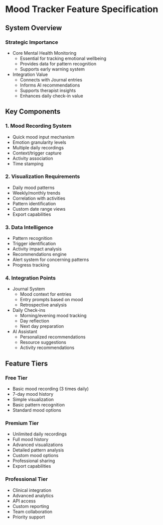 # Mood Tracker Feature Specification

## System Overview

### Strategic Importance
- Core Mental Health Monitoring
  - Essential for tracking emotional wellbeing
  - Provides data for pattern recognition
  - Supports early warning system
- Integration Value
  - Connects with Journal entries
  - Informs AI recommendations
  - Supports therapist insights
  - Enhances daily check-in value

## Key Components

### 1. Mood Recording System
- Quick mood input mechanism
- Emotion granularity levels
- Multiple daily recordings
- Context/trigger capture
- Activity association
- Time stamping

### 2. Visualization Requirements
- Daily mood patterns
- Weekly/monthly trends
- Correlation with activities
- Pattern identification
- Custom date range views
- Export capabilities

### 3. Data Intelligence
- Pattern recognition
- Trigger identification
- Activity impact analysis
- Recommendations engine
- Alert system for concerning patterns
- Progress tracking

### 4. Integration Points
- Journal System
  - Mood context for entries
  - Entry prompts based on mood
  - Retrospective analysis
- Daily Check-ins
  - Morning/evening mood tracking
  - Day reflection
  - Next day preparation
- AI Assistant
  - Personalized recommendations
  - Resource suggestions
  - Activity recommendations


## Feature Tiers

### Free Tier
- Basic mood recording (3 times daily)
- 7-day mood history
- Simple visualization
- Basic pattern recognition
- Standard mood options

### Premium Tier  
- Unlimited daily recordings
- Full mood history
- Advanced visualizations
- Detailed pattern analysis
- Custom mood options
- Professional sharing
- Export capabilities

### Professional Tier
- Clinical integration
- Advanced analytics
- API access
- Custom reporting
- Team collaboration
- Priority support